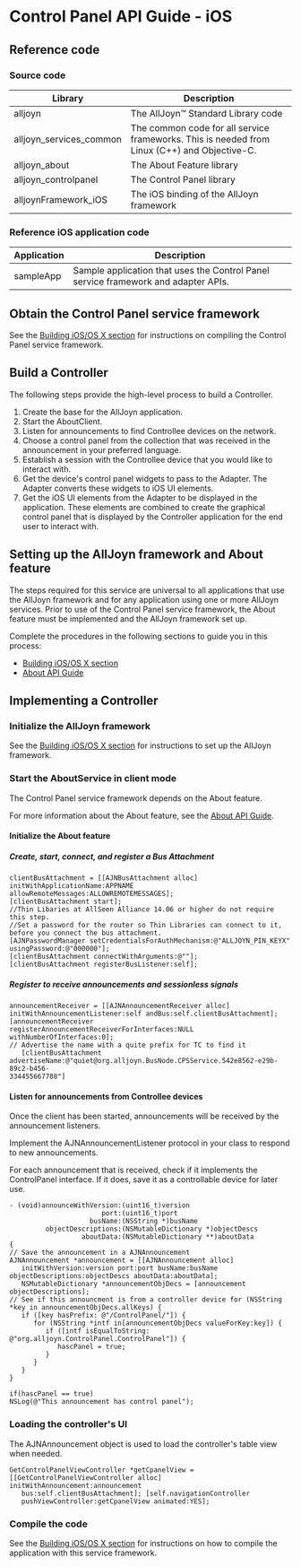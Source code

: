 # Control Panel API Guide - iOS

## Reference code

### Source code

| Library | Description |
|---|---|
| alljoyn | The AllJoyn&trade; Standard Library code |
| alljoyn_services_common | The common code for all service frameworks. This is needed from Linux (C++) and Objective-C. |
| alljoyn_about | The About Feature library |
| alljoyn_controlpanel | The Control Panel library | 
| alljoynFramework_iOS | The iOS binding of the AllJoyn framework |

### Reference iOS application code

| Application | Description |
|---|---|
| sampleApp | Sample application that uses the Control Panel service framework and adapter APIs. |

## Obtain the Control Panel service framework

See the [Building iOS/OS X section][building-ios] for 
instructions on compiling the Control Panel service framework.

## Build a Controller

The following steps provide the high-level process to build a Controller.

1. Create the base for the AllJoyn application.
2. Start the AboutClient.
3. Listen for announcements to find Controllee devices on the network.
4. Choose a control panel from the collection that was received 
in the announcement in your preferred language.
5. Establish a session with the Controllee device that you 
would like to interact with.
6. Get the device's control panel widgets to pass to the 
Adapter. The Adapter converts these widgets to iOS UI elements.
7. Get the iOS UI elements from the Adapter to be displayed 
in the application. These elements are combined to create 
the graphical control panel that is displayed by the Controller 
application for the end user to interact with.

## Setting up the AllJoyn framework and About feature

The steps required for this service are universal to all 
applications that use the AllJoyn framework and for any application 
using one or more AllJoyn services. Prior to use of the Control 
Panel service framework, the About feature must be implemented 
and the AllJoyn framework set up.

Complete the procedures in the following sections to guide 
you in this process:

* [Building iOS/OS X section][building-ios]
* [About API Guide][about-api-guide-ios]

## Implementing a Controller

### Initialize the AllJoyn framework

See the [Building iOS/OS X section][building-ios] for 
instructions to set up the AllJoyn framework.

### Start the AboutService in client mode

The Control Panel service framework depends on the About feature.

For more information about the About feature, see the 
[About API Guide][about-api-guide-ios].

#### Initialize the About feature

##### Create, start, connect, and register a Bus Attachment

```objc
clientBusAttachment = [[AJNBusAttachment alloc] initWithApplicationName:APPNAME
allowRemoteMessages:ALLOWREMOTEMESSAGES]; 
[clientBusAttachment start];
//Thin Libaries at AllSeen Alliance 14.06 or higher do not require this step.
//Set a password for the router so Thin Libraries can connect to it, before you connect the bus attachment.
[AJNPasswordManager setCredentialsForAuthMechanism:@"ALLJOYN_PIN_KEYX" usingPassword:@"000000"];
[clientBusAttachment connectWithArguments:@""]; 
[clientBusAttachment registerBusListener:self];
```

##### Register to receive announcements and sessionless signals

```objc
announcementReceiver = [[AJNAnnouncementReceiver alloc] 
initWithAnnouncementListener:self andBus:self.clientBusAttachment]; 
[announcementReceiver
registerAnnouncementReceiverForInterfaces:NULL
withNumberOfInterfaces:0];
// Advertise the name with a quite prefix for TC to find it 
   [clientBusAttachment advertiseName:@"quiet@org.alljoyn.BusNode.CPSService.542e8562-e29b-89c2-b456-
334455667788"]
```

#### Listen for announcements from Controllee devices

Once the client has been started, announcements will be received
by the announcement listeners.
 
Implement the AJNAnnouncementListener protocol in your class to 
respond to new announcements.

For each announcement that is received, check if it implements 
the ControlPanel interface. If it does, save it as a 
controllable device for later use.

```objc
- (void)announceWithVersion:(uint16_t)version 
                       port:(uint16_t)port
                    busName:(NSString *)busName 
         objectDescriptions:(NSMutableDictionary *)objectDescs
                  aboutData:(NSMutableDictionary **)aboutData
{
// Save the announcement in a AJNAnnouncement
AJNAnnouncement *announcement = [[AJNAnnouncement alloc] 
   initWithVersion:version port:port busName:busName objectDescriptions:objectDescs aboutData:aboutData]; 
   NSMutableDictionary *announcementObjDecs = [announcement objectDescriptions];
// See if this announcment is from a controller device for (NSString *key in announcementObjDecs.allKeys) {
   if ([key hasPrefix: @"/ControlPanel/"]) {
      for (NSString *intf in[announcementObjDecs valueForKey:key]) {
         if ([intf isEqualToString: @"org.alljoyn.ControlPanel.ControlPanel"]) {
            hascPanel = true;
         }
      }
   }
}

if(hascPanel == true)
NSLog(@"This announcement has control panel");
```

### Loading the controller's UI

The AJNAnnouncement object is used to load the controller's 
table view when needed.

```objc
GetControlPanelViewController *getCpanelView = 
[[GetControlPanelViewController alloc] initWithAnnouncement:announcement 
   bus:self.clientBusAttachment]; [self.navigationController 
   pushViewController:getCpanelView animated:YES];
```

### Compile the code

See the [Building iOS/OS X section][building-ios] for 
instructions on how to compile the application with this service framework.

[building-ios]: /develop/building/ios-osx
[about-api-guide-ios]: /develop/api-guide/about/ios
